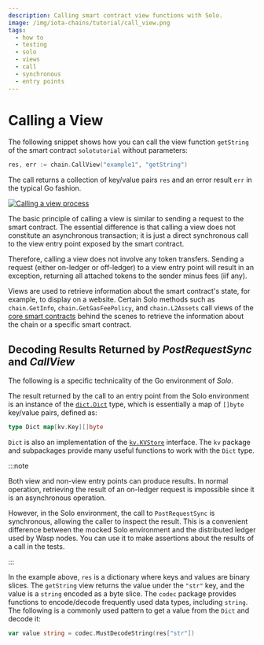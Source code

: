 ```yaml
---
description: Calling smart contract view functions with Solo.
image: /img/iota-chains/tutorial/call_view.png
tags:
  - how to
  - testing
  - solo
  - views
  - call
  - synchronous
  - entry points
---
```


# Calling a View

The following snippet shows how you can call the view function `getString` of the smart contract `solotutorial` without
parameters:

```go
res, err := chain.CallView("example1", "getString")
```

The call returns a collection of key/value pairs `res` and an error result `err` in the typical Go fashion.

[![Calling a view process](/img/iota-chains/tutorial/call_view.png)](/img/iota-chains/tutorial/call_view.png)

The basic principle of calling a view is similar to sending a request to the smart contract. The essential difference is
that calling a view does not constitute an asynchronous transaction; it is just a direct synchronous call to the view
entry point exposed by the smart contract.

Therefore, calling a view does not involve any token transfers. Sending a request (either on-ledger or off-ledger) to a
view entry point will result in an exception, returning all attached tokens to the sender minus fees (iif any).

Views are used to retrieve information about the smart contract's state, for example, to display on a website. Certain
Solo methods such as `chain.GetInfo`, `chain.GetGasFeePolicy`, and `chain.L2Assets` call views of
the [core smart contracts](../../../../../references/iota-chains/core-contracts/overview.md) behind the scenes to retrieve the information
about the chain or a specific smart contract.

## Decoding Results Returned by _PostRequestSync_ and _CallView_

The following is a specific technicality of the Go environment of _Solo_.

The result returned by the call to an entry point from the Solo environment is an instance of
the [`dict.Dict`](https://github.com/iotaledger/wasp/blob/develop/packages/kv/dict/dict.go) type, which is essentially a
map of `[]byte` key/value pairs, defined as:

```go
type Dict map[kv.Key][]byte
```

`Dict` is also an implementation of
the [`kv.KVStore`](https://github.com/iotaledger/wasp/blob/develop/packages/kv/kv.go) interface. The `kv` package and
subpackages provide many useful functions to work with the `Dict` type.

:::note

Both view and non-view entry points can produce results.
In normal operation, retrieving the result of an on-ledger request is impossible since it is an asynchronous operation.

However, in the Solo environment, the call to `PostRequestSync` is synchronous, allowing the caller to inspect the
result.
This is a convenient difference between the mocked Solo environment and the distributed ledger used by Wasp nodes.
You can use it to make assertions about the results of a call in the tests.

:::

In the example above, `res` is a dictionary where keys and values are binary slices. The `getString` view returns the
value under the `"str"` key, and the value is a `string` encoded as a byte slice. The `codec` package provides functions
to encode/decode frequently used data types, including `string`. The following is a commonly used pattern to get a value
from the `Dict` and decode it:

```go
var value string = codec.MustDecodeString(res["str"])
```
